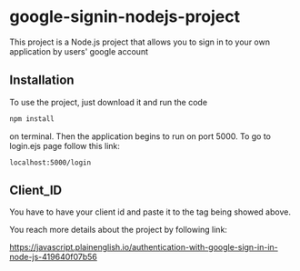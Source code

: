 # google-signin-nodejs-project

This project is a Node.js project that allows you to sign in to your own application by users' google account
## Installation

To use the project, just download it and run the code 
```bash
npm install
```
on terminal. Then the application begins to run on port 5000.
To go to login.ejs page follow this link: 
```
localhost:5000/login
````
## Client_ID

<meta name="google-signin-client_id" content="YOUR CLIENT ID">
You have to have your client id and paste it to the tag being showed above.

You reach more details about the project by following link:

https://javascript.plainenglish.io/authentication-with-google-sign-in-in-node-js-419640f07b56

